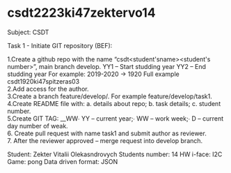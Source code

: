 # csdt2223ki47zektervo14
Subject: CSDT

Task 1 - Initiate GIT repository (BEF):

  1.Create a github repo with the name “csdt<student'sname><student's number>”, main branch develop. YY1 – Start studding year YY2 – End studding year For example: 2019-2020 -> 1920 Full example csdt1920ki47spitzeras03  
  2.Add access for the author.  
  3.Create a branch feature/develop/. For example feature/develop/task1.  
  4.Create README file with: a. details about repo; b. task details; c. student number.  
  5.Create GIT TAG: <PROJECT NAME>_<VERSION>_WW<YYWWD>∙ YY – current year;∙ WW – work week;∙ D –    current day number of weak.  
  6. Create pull request with name task1 and submit author as reviewer.  
  7. After the reviewer approved – merge request into develop branch.  
  
Student: Zekter Vitalii Olekasndrovych Students number: 14 HW i-face: I2C Game: pong Data driven format: JSON
